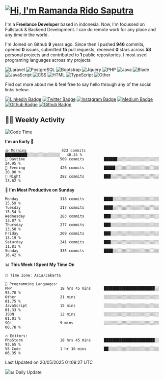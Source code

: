 # [![Hi, I'm Ramanda Rido Saputra](https://readme-typing-svg.herokuapp.com?size=24&vCenter=true&lines=%F0%9F%91%8B+Hi%2C+I'm+Ramanda+Rido+Saputra+;%F0%9F%92%BB+Fullstack+Web+Developer+)](https://git.io/typing-svg)

I'm a **Freelance Developer** based in indonesia. Now, I'm focussed on Fullstack & Backend Development. I can do remote work for any place and any time in the world.

I'm Joined on Github **9** years ago. Since then I pushed **946** commits, opened **0** issues, submitted **15** pull requests, received **0** stars across **53** personal projects and contributed to **1** public repositories.
I most used programing languages across my projects:

![Laravel](https://img.shields.io/badge/Laravel-FF2D20?flat&logo=laravel&logoColor=white)
![PostgreSQL](https://img.shields.io/badge/PostgreSQL-316192?flat&logo=postgresql&logoColor=white)
![Bootstrap](https://img.shields.io/badge/Bootstrap-563D7C?flat&logo=bootstrap&logoColor=white)
![Jquery](https://img.shields.io/badge/jQuery-0769AD?flat&logo=jquery&logoColor=white)
![PHP](https://img.shields.io/badge/-PHP-%234F5D95?style=flat&logo=PHP&logoColor=white)
![Java](https://img.shields.io/badge/-Java-%23b07219?style=flat&logo=Java&logoColor=white)
![Blade](https://img.shields.io/badge/-Blade-%23f7523f?style=flat&logo=Blade&logoColor=white)
![JavaScript](https://img.shields.io/badge/-JavaScript-%23f1e05a?style=flat&logo=JavaScript&logoColor=white)
![CSS](https://img.shields.io/badge/-CSS-%23663399?style=flat&logo=CSS&logoColor=white)
![HTML](https://img.shields.io/badge/-HTML-%23e34c26?style=flat&logo=HTML&logoColor=white)
![TypeScript](https://img.shields.io/badge/-TypeScript-%233178c6?style=flat&logo=TypeScript&logoColor=white)
![Other](https://img.shields.io/badge/-Other-%23ededed?style=flat&logo=Other&logoColor=white)

Find out more about me & feel free to say hello through any of the social links below:

[![Linkedin Badge](https://img.shields.io/badge/-ramandaaridogh-blue?style=flat&logo=Linkedin&logoColor=white&link=https://www.linkedin.com/in/ramanda-rido-saputra/)](https://www.linkedin.com/in/ramanda-rido-saputra/)
[![Twitter Badge](https://img.shields.io/badge/-ramandaaridogh-%231DA1F2.svg?style=flat&logo=twitter&logoColor=white&link=https://www.twitter.com/ramandaaridogh)](https://www.twitter.com/ramandaaridogh/)
[![Instagram Badge](https://img.shields.io/badge/-ramandaaridogh-purple?style=flat&logo=instagram&logoColor=white&link=https://instagram.com/ramandaaridogh_/)](https://instagram.com/ramandaaridogh_)
[![Medium Badge](https://img.shields.io/badge/-@ramandaaridogh-%2312100E.svg?style=flat&logo=Medium&logoColor=white&link=https://medium.com/@ramandaaridogh/)](https://medium.com/@ramandaaridogh)
[![Github Badge](https://img.shields.io/badge/-@ramandaaridogh-100000.svg?style=flat&logo=github&logoColor=white&link=https://github.com/ramandaaridogh)](https://github.com/ramandaaridogh)
[![Github Badge](https://img.shields.io/badge/-@mxcode-100000.svg?style=flat&logo=github&logoColor=white&link=https://github.com/ramanda-mxcode)](https://github.com/ramanda-mxcode)

## 👨‍💻 Weekly Activity
<!--START_SECTION:waka-->
![Code Time](http://img.shields.io/badge/Code%20Time-1%2C162%20hrs%2042%20mins-blue)

**I'm an Early 🐤** 

```text
🌞 Morning                823 commits         ██████████░░░░░░░░░░░░░░░   40.34 % 
🌆 Daytime                509 commits         ██████░░░░░░░░░░░░░░░░░░░   24.95 % 
🌃 Evening                426 commits         █████░░░░░░░░░░░░░░░░░░░░   20.88 % 
🌙 Night                  282 commits         ███░░░░░░░░░░░░░░░░░░░░░░   13.82 % 
```
📅 **I'm Most Productive on Sunday** 

```text
Monday                   318 commits         ████░░░░░░░░░░░░░░░░░░░░░   15.59 % 
Tuesday                  317 commits         ████░░░░░░░░░░░░░░░░░░░░░   15.54 % 
Wednesday                283 commits         ███░░░░░░░░░░░░░░░░░░░░░░   13.87 % 
Thursday                 277 commits         ███░░░░░░░░░░░░░░░░░░░░░░   13.58 % 
Friday                   269 commits         ███░░░░░░░░░░░░░░░░░░░░░░   13.19 % 
Saturday                 241 commits         ███░░░░░░░░░░░░░░░░░░░░░░   11.81 % 
Sunday                   335 commits         ████░░░░░░░░░░░░░░░░░░░░░   16.42 % 
```


📊 **This Week I Spent My Time On** 

```text
🕑︎ Time Zone: Asia/Jakarta

💬 Programming Languages: 
PHP                      18 hrs 45 mins      ███████████████████████░░   93.70 % 
Other                    21 mins             ░░░░░░░░░░░░░░░░░░░░░░░░░   01.75 % 
JavaScript               15 mins             ░░░░░░░░░░░░░░░░░░░░░░░░░   01.33 % 
JSON                     12 mins             ░░░░░░░░░░░░░░░░░░░░░░░░░   01.01 % 
SQL                      9 mins              ░░░░░░░░░░░░░░░░░░░░░░░░░   00.78 % 

🔥 Editors: 
PhpStorm                 18 hrs 45 mins      ███████████████████████░░   93.65 % 
VS Code                  1 hr 16 mins        ██░░░░░░░░░░░░░░░░░░░░░░░   06.35 % 
```


 Last Updated on 20/05/2025 01:09:27 UTC
<!--END_SECTION:waka-->

![📊 Daily Update](https://github.com/ramandaaridogh/ramandaaridogh/actions/workflows/update-activity.yml/badge.svg)

